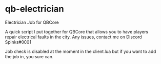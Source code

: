 # qb-electrician
Electrician Job for QBCore

A quick script I put together for QBCore that allows you to have players repair electrical faults in the city. Any issues, contact me on Discord Spinks#0001

Job check is disabled at the moment in the client.lua but if you want to add the job in, you sure can.

